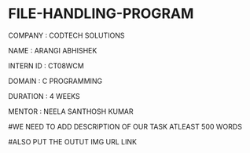  # FILE-HANDLING-PROGRAM

 COMPANY : CODTECH SOLUTIONS

 NAME : ARANGI ABHISHEK

 INTERN ID  : CT08WCM

 DOMAIN : C PROGRAMMING

 DURATION : 4 WEEKS 

 MENTOR : NEELA SANTHOSH KUMAR

 #WE NEED TO ADD DESCRIPTION OF OUR TASK ATLEAST 500 WORDS

 #ALSO PUT THE OUTUT IMG URL LINK 
